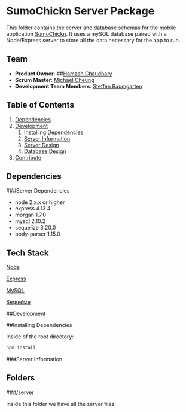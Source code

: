 # SumoChickn Server Package

This folder contains the server and database schemas for the mobile application [SumoChickn](https://github.com/Nondescript-Cheese/challengr). It uses a mySQL database paired with a Node/Express server to store all the data necessary for the app to run.

## Team

  - __Product Owner__: ##[Hamzah Chaudhary](https://github.com/hamzahc1)
  - __Scrum Master__: [Michael Cheung](https://github.com/m6cheung)
  - __Development Team Members__: [Steffen Baumgarten](https://github.com/SteffenBerlin)

## Table of Contents

1. [Dependencies](#dependencies)
1. [Development](#development)
    1. [Installing Dependencies](#installing-dependencies)
    1. [Server Information](#server-information)
      1. [Server Design](#server-design)
      1. [Database Design](#database-design)
1. [Contribute](#contribute)

## Dependencies

###Server Dependencies
- node 2.x.x or higher
- express 4.13.4
- morgan 1.7.0
- mysql 2.10.2
- sequelize 3.20.0
- body-parser 1.15.0

## Tech Stack

[Node](https://nodejs.org/)

[Express](http://expressjs.com/)

[MySQL](www.mysql)

[Sequelize](www.sequelizejs.com)

##Development

##Installing Dependencies

Inside of the root directory:

```sh
npm install
```
###Server Information


## Folders

###/server

Inside this folder we have all the server files
